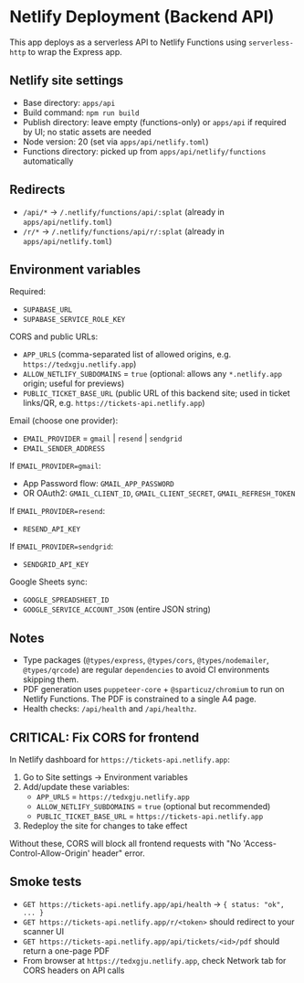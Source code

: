 # Netlify Deployment (Backend API)

This app deploys as a serverless API to Netlify Functions using `serverless-http` to wrap the Express app.

## Netlify site settings

- Base directory: `apps/api`
- Build command: `npm run build`
- Publish directory: leave empty (functions-only) or `apps/api` if required by UI; no static assets are needed
- Node version: 20 (set via `apps/api/netlify.toml`)
- Functions directory: picked up from `apps/api/netlify/functions` automatically

## Redirects

- `/api/*` → `/.netlify/functions/api/:splat` (already in `apps/api/netlify.toml`)
- `/r/*` → `/.netlify/functions/api/r/:splat` (already in `apps/api/netlify.toml`)

## Environment variables

Required:
- `SUPABASE_URL`
- `SUPABASE_SERVICE_ROLE_KEY`

CORS and public URLs:
- `APP_URLS` (comma-separated list of allowed origins, e.g. `https://tedxgju.netlify.app`)
- `ALLOW_NETLIFY_SUBDOMAINS` = `true` (optional: allows any `*.netlify.app` origin; useful for previews)
- `PUBLIC_TICKET_BASE_URL` (public URL of this backend site; used in ticket links/QR, e.g. `https://tickets-api.netlify.app`)

Email (choose one provider):
- `EMAIL_PROVIDER` = `gmail` | `resend` | `sendgrid`
- `EMAIL_SENDER_ADDRESS`

If `EMAIL_PROVIDER=gmail`:
- App Password flow: `GMAIL_APP_PASSWORD`
- OR OAuth2: `GMAIL_CLIENT_ID`, `GMAIL_CLIENT_SECRET`, `GMAIL_REFRESH_TOKEN`

If `EMAIL_PROVIDER=resend`:
- `RESEND_API_KEY`

If `EMAIL_PROVIDER=sendgrid`:
- `SENDGRID_API_KEY`

Google Sheets sync:
- `GOOGLE_SPREADSHEET_ID`
- `GOOGLE_SERVICE_ACCOUNT_JSON` (entire JSON string)

## Notes

- Type packages (`@types/express`, `@types/cors`, `@types/nodemailer`, `@types/qrcode`) are regular `dependencies` to avoid CI environments skipping them.
- PDF generation uses `puppeteer-core` + `@sparticuz/chromium` to run on Netlify Functions. The PDF is constrained to a single A4 page.
- Health checks: `/api/health` and `/api/healthz`.

## CRITICAL: Fix CORS for frontend

In Netlify dashboard for `https://tickets-api.netlify.app`:
1. Go to Site settings → Environment variables
2. Add/update these variables:
   - `APP_URLS` = `https://tedxgju.netlify.app`
   - `ALLOW_NETLIFY_SUBDOMAINS` = `true` (optional but recommended)
   - `PUBLIC_TICKET_BASE_URL` = `https://tickets-api.netlify.app`
3. Redeploy the site for changes to take effect

Without these, CORS will block all frontend requests with "No 'Access-Control-Allow-Origin' header" error.

## Smoke tests

- `GET https://tickets-api.netlify.app/api/health` → `{ status: "ok", ... }`
- `GET https://tickets-api.netlify.app/r/<token>` should redirect to your scanner UI
- `GET https://tickets-api.netlify.app/api/tickets/<id>/pdf` should return a one-page PDF
- From browser at `https://tedxgju.netlify.app`, check Network tab for CORS headers on API calls
